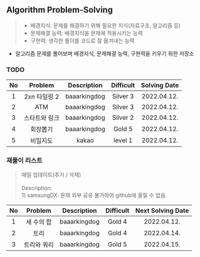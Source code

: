 ## Algorithm Problem-Solving
>- 배경지식: 문제를 해결하기 위해 필요한 지식(자료구조, 알고리즘 등)
>- 문제해결 능력: 배경지식을 문제에 적용시키는 능력
>- 구현력: 생각한 풀이를 코드로 잘 옮겨내는 능력

- 알고리즘 문제를 풀어보며 배경지식, 문제해결 능력, 구현력을 키우기 위한 저장소

### TODO
| No | Problem | Description | Difficult | Solving Date |
|:------:|:---------:|:---------:|:-----------:|:-----------:|
| 1 | 2xn 타일링 2 | baaarkingdog | Silver 3 | 2022.04.12. |
| 2 | ATM | baaarkingdog | Silver 3 | 2022.04.12. |
| 3 | 스타트와 링크 | baaarkingdog | Silver 2 | 2022.04.12. |
| 4 | 회장뽑기 | baaarkingdog | Gold 5 | 2022.04.12. |
| 5 | 비밀지도 | kakao | level 1 | 2022.04.12. |

### 재풀이 리스트
>매일 업데이트(추가 / 삭제)
><br>
><br>Description: 
> <br>1) samsungDX: 문제 외부 공유 불가하여 github에 올릴 수 없음.

| No | Problem | Description | Difficult | Next Solving Date |
|:------:|:---------:|:---------:|:-----------:|:-----------:|
| 1 | 세 수의 합 | baaarkingdog | Gold 4 | 2022.04.12. |
| 2 | 트리 | baaarkingdog | Gold 4 | 2022.04.14. |
| 3 | 트리와 쿼리 | baaarkingdog | Gold 5 | 2022.04.15. |
